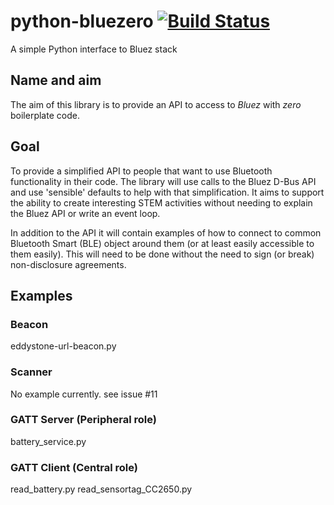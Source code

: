 # python-bluezero  [![Build Status](https://travis-ci.org/ukBaz/python-bluezero.svg)](https://travis-ci.org/ukBaz/python-bluezero)
A simple Python interface to Bluez stack

## Name and aim
The aim of this library is to provide an API to access to _Bluez_ with _zero_ boilerplate code.

## Goal
To provide a simplified API to people that want to use Bluetooth functionality in their code.
The library will use calls to the Bluez D-Bus API and use 'sensible' defaults to help with that simplification.
It aims to support the ability to create interesting STEM activities without needing to 
explain the Bluez API or write an event loop.

In addition to the API it will contain examples of how to connect to common Bluetooth Smart (BLE) object 
around them (or at least easily accessible to them easily).
This will need to be done without the need to sign (or break) non-disclosure agreements.

## Examples
### Beacon
eddystone-url-beacon.py

### Scanner
No example currently. see issue #11

### GATT Server (Peripheral role)
battery_service.py

### GATT Client (Central role)
read_battery.py
read_sensortag_CC2650.py
